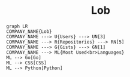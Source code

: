 <h1 align="center">Lob</h1>

```mermaid
graph LR
COMPANY_NAME{Lob}
COMPANY_NAME ---> U{Users} ---> UN[3]
COMPANY_NAME ---> R{Repositories} ---> RN[5]
COMPANY_NAME ---> G{Gists} ---> GN[1]
COMPANY_NAME ---> ML{Most Used<br>Languages}
ML --> Go[Go]
ML --> CSS[CSS]
ML --> Python[Python]
```
